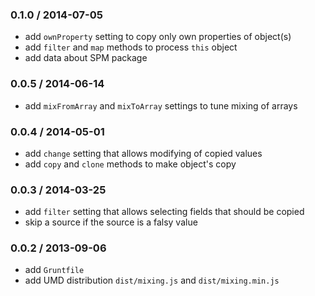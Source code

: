 ### 0.1.0 / 2014-07-05

* add `ownProperty` setting to copy only own properties of object(s)
* add `filter` and `map` methods to process `this` object
* add data about SPM package

### 0.0.5 / 2014-06-14

* add `mixFromArray` and `mixToArray` settings to tune mixing of arrays

### 0.0.4 / 2014-05-01

* add `change` setting that allows modifying of copied values
* add `copy` and `clone` methods to make object's copy

### 0.0.3 / 2014-03-25

* add `filter` setting that allows selecting fields that should be copied
* skip a source if the source is a falsy value

### 0.0.2 / 2013-09-06

* add `Gruntfile`
* add UMD distribution `dist/mixing.js` and  `dist/mixing.min.js`
